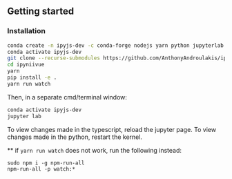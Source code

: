 ## Getting started

### Installation
```sh
conda create -n ipyjs-dev -c conda-forge nodejs yarn python jupyterlab
conda activate ipyjs-dev
git clone --recurse-submodules https://github.com/AnthonyAndroulakis/ipyjs.git
cd ipyniivue
yarn
pip install -e .
yarn run watch
```
Then, in a separate cmd/terminal window:
```sh
conda activate ipyjs-dev
jupyter lab
```

To view changes made in the typescript, reload the jupyter page. To view changes made in the python, restart the kernel.

** if `yarn run watch` does not work, run the following instead:
```
sudo npm i -g npm-run-all
npm-run-all -p watch:*
```
